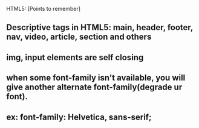 HTML5: [Points to remember]
## Descriptive tags in HTML5: main, header, footer, nav, video, article, section and others
## img, input elements are self closing

## when some font-family isn't available, you will give another alternate font-family(degrade ur font). 
## ex: font-family: Helvetica, sans-serif;


